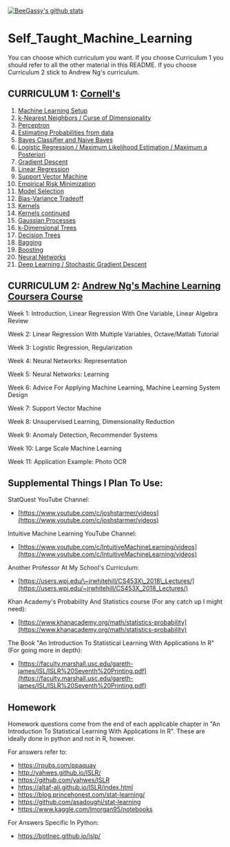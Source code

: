 [![BeeGassy's github stats](https://github-readme-stats.vercel.app/api?username=beegassy)](https://github.com/beegassy/github-readme-stats)
# Self_Taught_Machine_Learning
You can choose which curriculum you want. If you choose Curriculum 1 you should refer to all the other material in this README. If you choose Curriculum 2 stick to Andrew Ng's curriculum. 

## CURRICULUM 1: [Cornell's](https://www.youtube.com/playlist?list=PLl8OlHZGYOQ7bkVbuRthEsaLr7bONzbXS)
1. [Machine Learning Setup](http://www.cs.cornell.edu/courses/cs4780/2018fa/lectures/lecturenote01_MLsetup.html)
2. [k-Nearest Neighbors / Curse of Dimensionality](http://www.cs.cornell.edu/courses/cs4780/2018fa/lectures/lecturenote02_kNN.html)
3. [Perceptron](http://www.cs.cornell.edu/courses/cs4780/2018fa/lectures/lecturenote03.html)
4. [Estimating Probabilities from data](http://www.cs.cornell.edu/courses/cs4780/2018fa/lectures/lecturenote04.html)
5. [Bayes Classifier and Naive Bayes](http://www.cs.cornell.edu/courses/cs4780/2018fa/lectures/lecturenote05.html)
6. [Logistic Regression / Maximum Likelihood Estimation / Maximum a Posteriori](http://www.cs.cornell.edu/courses/cs4780/2018fa/lectures/lecturenote06.html)
7. [Gradient Descent](http://www.cs.cornell.edu/courses/cs4780/2018fa/lectures/lecturenote07.html)
8. [Linear Regression](http://www.cs.cornell.edu/courses/cs4780/2018fa/lectures/lecturenote08.html)
9. [Support Vector Machine](http://www.cs.cornell.edu/courses/cs4780/2018fa/lectures/lecturenote09.html)
10. [Empirical Risk Minimization](http://www.cs.cornell.edu/courses/cs4780/2018fa/lectures/lecturenote10.html)
11. [Model Selection](http://www.cs.cornell.edu/courses/cs4780/2018fa/lectures/lecturenote11.html)
12. [Bias-Variance Tradeoff](http://www.cs.cornell.edu/courses/cs4780/2018fa/lectures/lecturenote12.html)
13. [Kernels](http://www.cs.cornell.edu/courses/cs4780/2018fa/lectures/lecturenote13.html)
14. [Kernels continued](http://www.cs.cornell.edu/courses/cs4780/2018fa/lectures/lecturenote14.html)
15. [Gaussian Processes](http://www.cs.cornell.edu/courses/cs4780/2018fa/lectures/lecturenote15.html)
16. [k-Dimensional Trees](http://www.cs.cornell.edu/courses/cs4780/2018fa/lectures/lecturenote16.html)
17. [Decision Trees](http://www.cs.cornell.edu/courses/cs4780/2018fa/lectures/lecturenote17.html)
18. [Bagging](http://www.cs.cornell.edu/courses/cs4780/2018fa/lectures/lecturenote18.html)
19. [Boosting](http://www.cs.cornell.edu/courses/cs4780/2018fa/lectures/lecturenote19.html)
20. [Neural Networks](http://www.cs.cornell.edu/courses/cs4780/2018fa/lectures/lecturenote20.html)
21. [Deep Learning / Stochastic Gradient Descent](http://www.cs.cornell.edu/courses/cs4780/2018fa/lectures/lecturenote20.pdf)


## CURRICULUM 2: [Andrew Ng's Machine Learning Coursera Course](https://www.coursera.org/learn/machine-learning)
Week 1: Introduction, Linear Regression With One Variable, Linear Algebra Review

Week 2: Linear Regression With Multiple Variables, Octave/Matlab Tutorial

Week 3: Logistic Regression, Regularization

Week 4: Neural Networks: Representation

Week 5: Neural Networks: Learning

Week 6: Advice For Applying Machine Learning, Machine Learning System Design

Week 7: Support Vector Machine

Week 8: Unsupervised Learning, Dimensionality Reduction

Week 9: Anomaly Detection, Recommender Systems

Week 10: Large Scale Machine Learning

Week 11: Application Example: Photo OCR


## Supplemental Things I Plan To Use:
StatQuest YouTube Channel:

* [https://www.youtube.com/c/joshstarmer/videos](https://www.youtube.com/c/joshstarmer/videos)

Intuitive Machine Learning YouTube Channel:

* [https://www.youtube.com/c/IntuitiveMachineLearning/videos](https://www.youtube.com/c/IntuitiveMachineLearning/videos)

Another Professor At My School's Curriculum:

* [https://users.wpi.edu/\~jrwhitehill/CS453X\_2018\_Lectures/](https://users.wpi.edu/~jrwhitehill/CS453X_2018_Lectures/)

Khan Academy's Probability And Statistics course (For any catch up I might need):

* [https://www.khanacademy.org/math/statistics-probability](https://www.khanacademy.org/math/statistics-probability)

The Book "An Introduction To Statistical Learning With Applications In R" (For going more in depth):

* [https://faculty.marshall.usc.edu/gareth-james/ISL/ISLR%20Seventh%20Printing.pdf](https://faculty.marshall.usc.edu/gareth-james/ISL/ISLR%20Seventh%20Printing.pdf)


## Homework
Homework questions come from the end of each applicable chapter in "An Introduction To Statistical Learning With Applications In R". These are ideally done in python and not in R, however. 

For answers refer to: 
* https://rpubs.com/ppaquay
* http://yahwes.github.io/ISLR/
* https://github.com/yahwes/ISLR
* https://altaf-ali.github.io/ISLR/index.html
* https://blog.princehonest.com/stat-learning/
* https://github.com/asadoughi/stat-learning
* https://www.kaggle.com/lmorgan95/notebooks

For Answers Specific In Python:
* https://botlnec.github.io/islp/
